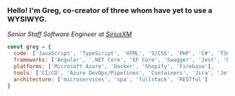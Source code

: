 ### Hello! I'm Greg, co-creator of three whom have yet to use a WYSIWYG.
<p><em>Senior Staff Software Engineer at <a href="https://www.siriusxm.com">SiriusXM</a></em></p>

```javascript
const greg = {
  code: ['JavaScript', 'TypeScript', 'HTML', 'S/CSS', 'PHP', 'C#', 'TSQL', 'PowerShell', 'Liquid'],
  frameworks: ['Angular', '.NET Core', 'EF Core', 'Swagger', 'Jest', 'PHPUnit'],
  platforms: ['Microsoft Azure', 'Docker', 'Shopify', 'Firebase'],
  tools: ['CI/CD', 'Azure DevOps/Pipelines', 'Containers', 'Jira', 'Jetbrains', 'VS Code'],
  architecture: ['microservices', 'spa', 'fullstack', 'RESTful']
}
```
